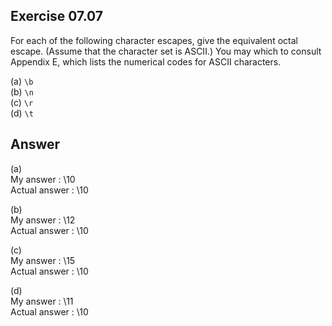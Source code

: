 ## Exercise 07.07
For each of the following character escapes, give the equivalent octal escape. (Assume that the character set is ASCII.) You may which to consult Appendix E, which lists the numerical codes for ASCII characters.

(a) ```\b```   
(b) ```\n```   
(c) ```\r```   
(d) ```\t```   

## Answer
(a)   
My answer : \10   
Actual answer : \10   

(b)   
My answer : \12   
Actual answer : \10   

(c)   
My answer : \15   
Actual answer : \10   

(d)   
My answer : \11   
Actual answer : \10   

